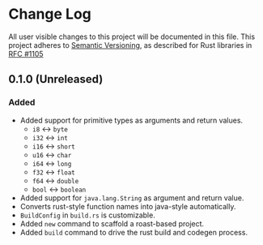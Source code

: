 # Change Log

All user visible changes to this project will be documented in this file.
This project adheres to [Semantic Versioning](http://semver.org/), as described
for Rust libraries in [RFC #1105](https://github.com/rust-lang/rfcs/blob/master/text/1105-api-evolution.md)

## 0.1.0 (Unreleased)

### Added

* Added support for primitive types as arguments and return values.
  * `i8` <-> `byte`
  * `i32` <-> `int`
  * `i16` <-> `short`
  * `u16` <-> `char`
  * `i64` <-> `long`
  * `f32` <-> `float`
  * `f64` <-> `double`
  * `bool` <-> `boolean`
* Added support for `java.lang.String` as argument and return value.
* Converts rust-style function names into java-style automatically.
* `BuildConfig` in `build.rs` is customizable.
* Added `new` command to scaffold a roast-based project.
* Added `build` command to drive the rust build and codegen process.